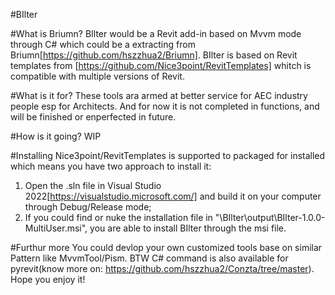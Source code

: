 #BIlter


#What is Briumn?
BIlter would be a Revit add-in based on Mvvm mode through C# which could be a extracting from Briumn[https://github.com/hszzhua2/Briumn].
BIlter is based on Revit templates from [https://github.com/Nice3point/RevitTemplates] whitch is compatible with multiple versions of Revit.

#What is it for?
These tools ara armed at better service for AEC industry people esp for Architects. And for now it is not completed in functions, and will be finished or enperfected in future.

#How is it going?
WIP

#Installing
Nice3point/RevitTemplates is supported to packaged for installed which means you have two approach to install it:
1. Open the .sln file in Visual Studio 2022[https://visualstudio.microsoft.com/] and build it on your computer through Debug/Release mode;
2. If you could find or nuke the installation file in "\BIlter\output\BIlter-1.0.0-MultiUser.msi", you are able to install BIlter through the msi file.

#Furthur more
You could devlop your own customized tools base on similar Pattern like MvvmTool/Pism. BTW C# command is also available for pyrevit(know more on: https://github.com/hszzhua2/Conzta/tree/master). Hope you enjoy it!
